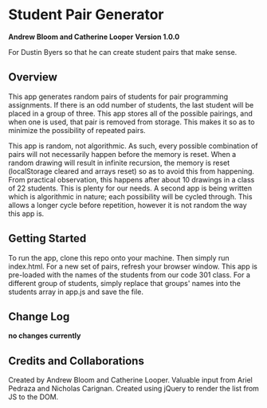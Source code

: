 # Student Pair Generator

**Andrew Bloom and Catherine Looper**
**Version 1.0.0**

For Dustin Byers so that he can create student pairs that make sense.

## Overview
This app generates random pairs of students for pair programming assignments. If there is an odd number of students, the last student will be placed in a group of three. This app stores all of the possible pairings, and when one is used, that pair is removed from storage. This makes it so as to minimize the possibility of repeated pairs.

This app is random, not algorithmic. As such, every possible combination of pairs will not necessarily happen before the memory is reset. When a random drawing will result in infinite recursion, the memory is reset (localStorage cleared and arrays reset) so as to avoid this from happening. From practical observation, this happens after about 10 drawings in a class of 22 students. This is plenty for our needs. A second app is being written which is algorithmic in nature; each possibility will be cycled through. This allows a longer cycle before repetition, however it is not random the way this app is.

## Getting Started
To run the app, clone this repo onto your machine. Then simply run index.html. For a new set of pairs, refresh your browser window. This app is pre-loaded with the names of the students from our code 301 class. For a different group of students, simply replace that groups' names into the students array in app.js and save the file. 


## Change Log
**no changes currently**

## Credits and Collaborations
Created by Andrew Bloom and Catherine Looper. Valuable input from Ariel Pedraza and Nicholas Carignan. Created using jQuery to render the list from JS to the DOM.
